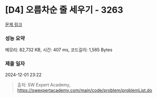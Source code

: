 # [D4] 오름차순 줄 세우기 - 3263 

[문제 링크](https://swexpertacademy.com/main/code/problem/problemDetail.do?contestProbId=AWBC_hNKd_IDFAWr) 

### 성능 요약

메모리: 82,732 KB, 시간: 407 ms, 코드길이: 1,565 Bytes

### 제출 일자

2024-12-01 23:22



> 출처: SW Expert Academy, https://swexpertacademy.com/main/code/problem/problemList.do